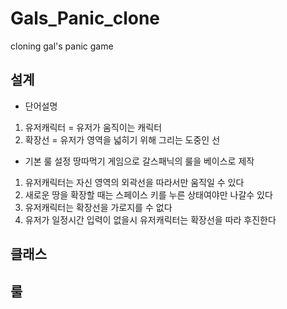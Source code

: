 # Gals_Panic_clone
cloning gal's panic game

## 설계
+ 단어설명
1. 유저캐릭터 = 유저가 움직이는 캐릭터
1. 확장선 = 유저가 영역을 넓히기 위해 그리는 도중인 선

+ 기본 룰 설정
땅따먹기 게임으로 갈스패닉의 룰을 베이스로 제작<br>
1. 유저캐릭터는 자신 영역의 외곽선을 따라서만 움직일 수 있다
1. 새로운 땅을 확장할 때는 스페이스 키를 누른 상태여야만 나갈수 있다
1. 유저캐릭터는 확장선을 가로지를 수 없다
1. 유저가 일정시간 입력이 없을시 유저캐릭터는 확장선을 따라 후진한다


## 클래스


## 룰
